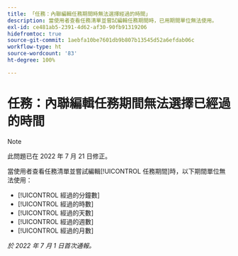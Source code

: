 ```yaml
---
title: 「任務：內聯編輯任務期間時無法選擇經過的時間」
description: 當使用者查看任務清單並嘗試編輯任務期間時，已用期間單位無法使用。
exl-id: ce481ab5-2391-4d62-af30-90fb91319206
hidefromtoc: true
source-git-commit: 1aebfa10be7601db9b807b13545d52a6efdab06c
workflow-type: ht
source-wordcount: '83'
ht-degree: 100%

---
```


# 任務：內聯編輯任務期間無法選擇已經過的時間

>[!NOTE]
>
>此問題已在 2022 年 7 月 21 日修正。

當使用者查看任務清單並嘗試編輯[!UICONTROL 任務期間]時，以下期間單位無法使用：

* [!UICONTROL 經過的分鐘數]
* [!UICONTROL 經過的時數]
* [!UICONTROL 經過的天數]
* [!UICONTROL 經過的週數]
* [!UICONTROL 經過的月數]

_於 2022 年 7 月 1 日首次通報。_
